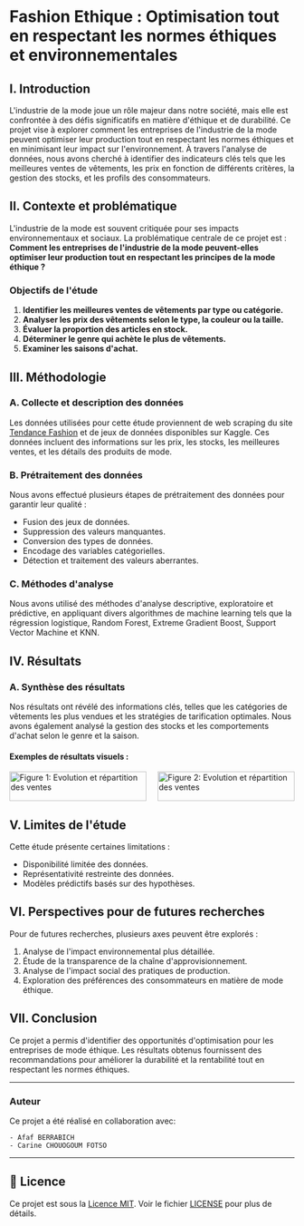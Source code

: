 # Fashion Ethique : Optimisation tout en respectant les normes éthiques et environnementales

## I. Introduction

L'industrie de la mode joue un rôle majeur dans notre société, mais elle est confrontée à des défis significatifs en matière d'éthique et de durabilité. Ce projet vise à explorer comment les entreprises de l'industrie de la mode peuvent optimiser leur production tout en respectant les normes éthiques et en minimisant leur impact sur l'environnement. À travers l'analyse de données, nous avons cherché à identifier des indicateurs clés tels que les meilleures ventes de vêtements, les prix en fonction de différents critères, la gestion des stocks, et les profils des consommateurs.

## II. Contexte et problématique

L'industrie de la mode est souvent critiquée pour ses impacts environnementaux et sociaux. La problématique centrale de ce projet est : **Comment les entreprises de l'industrie de la mode peuvent-elles optimiser leur production tout en respectant les principes de la mode éthique ?**

### Objectifs de l'étude

1. **Identifier les meilleures ventes de vêtements par type ou catégorie.**
2. **Analyser les prix des vêtements selon le type, la couleur ou la taille.**
3. **Évaluer la proportion des articles en stock.**
4. **Déterminer le genre qui achète le plus de vêtements.**
5. **Examiner les saisons d'achat.**

## III. Méthodologie

### A. Collecte et description des données

Les données utilisées pour cette étude proviennent de web scraping du site [Tendance Fashion](https://www.tendancefashion.fr) et de jeux de données disponibles sur Kaggle. Ces données incluent des informations sur les prix, les stocks, les meilleures ventes, et les détails des produits de mode.

### B. Prétraitement des données

Nous avons effectué plusieurs étapes de prétraitement des données pour garantir leur qualité :
- Fusion des jeux de données.
- Suppression des valeurs manquantes.
- Conversion des types de données.
- Encodage des variables catégorielles.
- Détection et traitement des valeurs aberrantes.

### C. Méthodes d'analyse

Nous avons utilisé des méthodes d'analyse descriptive, exploratoire et prédictive, en appliquant divers algorithmes de machine learning tels que la régression logistique, Random Forest, Extreme Gradient Boost, Support Vector Machine et KNN.

## IV. Résultats

### A. Synthèse des résultats

Nos résultats ont révélé des informations clés, telles que les catégories de vêtements les plus vendues et les stratégies de tarification optimales. Nous avons également analysé la gestion des stocks et les comportements d'achat selon le genre et la saison.

#### Exemples de résultats visuels :

<div style="display: flex; justify-content: space-between;">
    <div style="flex: 1; padding-right: 10px;">
        <img src="https://github.com/GhntSergio/Fashion-ethic/tree/main/img/Visualisation_projetIA_page-0001.jpg" alt="Figure 1: Evolution et répartition des ventes" style="width: 100%;"/>
        <p style="text-align: center;">
        </p>
    </div>
    <div style="flex: 1; padding-left: 10px;">
        <img src="https://github.com/GhntSergio/Fashion-ethic/tree/main/img/Visualisation_projetIA_page-0002.jpg" alt="Figure 2: Evolution et répartition des ventes" style="width: 100%;"/>
        <p style="text-align: center;">
        </p>
    </div>
</div>


## V. Limites de l'étude

Cette étude présente certaines limitations :
- Disponibilité limitée des données.
- Représentativité restreinte des données.
- Modèles prédictifs basés sur des hypothèses.

## VI. Perspectives pour de futures recherches

Pour de futures recherches, plusieurs axes peuvent être explorés :
1. Analyse de l'impact environnemental plus détaillée.
2. Étude de la transparence de la chaîne d'approvisionnement.
3. Analyse de l'impact social des pratiques de production.
4. Exploration des préférences des consommateurs en matière de mode éthique.

## VII. Conclusion

Ce projet a permis d'identifier des opportunités d'optimisation pour les entreprises de mode éthique. Les résultats obtenus fournissent des recommandations pour améliorer la durabilité et la rentabilité tout en respectant les normes éthiques.

---

### Auteur

Ce projet a été réalisé en collaboration avec:

    - Afaf BERRABICH
    - Carine CHOUOGOUM FOTSO
---


## 📜 Licence

Ce projet est sous la [Licence MIT](https://github.com/GhntSergio/blob/main/Fashion%20ethic/LICENSE). Voir le fichier [LICENSE](https://github.com/GhntSergio/blob/main/Fashion%20ethic/LICENSE) pour plus de détails.

